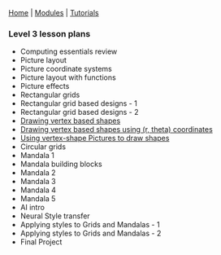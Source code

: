 <div class="nav">
  <a href="../../index.html">Home</a> | <a href="/modules/modules-index.html">Modules</a> | <a href="../../tutorials-index.html">Tutorials</a>
</div>

### Level 3 lesson plans

* Computing essentials review
* Picture layout
* Picture coordinate systems
* Picture layout with functions
* Picture effects
* Rectangular grids
* Rectangular grid based designs - 1
* Rectangular grid based designs - 2
* [Drawing vertex based shapes](drawing-vertex-shapes.html)
* [Drawing vertex based shapes using (r, theta) coordinates](drawing-vertex-rt-shapes.html)
* [Using vertex-shape Pictures to draw shapes](drawing-vertex-rt-shapes-pic.html)
* Circular grids
* Mandala 1
* Mandala building blocks
* Mandala 2
* Mandala 3
* Mandala 4
* Mandala 5
* AI intro
* Neural Style transfer
* Applying styles to Grids and Mandalas - 1
* Applying styles to Grids and Mandalas - 2
* Final Project